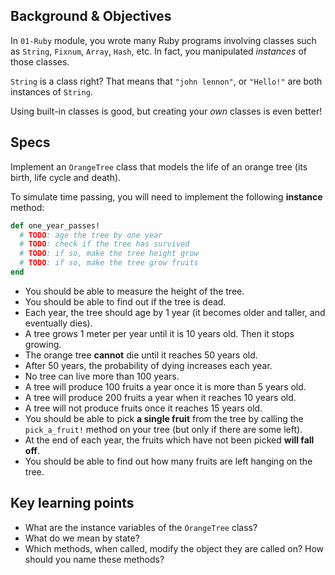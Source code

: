 ## Background & Objectives

In `01-Ruby` module, you wrote many Ruby programs involving classes such as `String`, `Fixnum`, `Array`, `Hash`, etc. In fact, you manipulated *instances* of those classes.

`String` is a class right? That means that `"john lennon"`, or `"Hello!"` are both instances of `String`.

Using built-in classes is good, but creating your *own* classes is even better!

## Specs

Implement an `OrangeTree` class that models the life of an orange tree (its birth, life cycle and death).

To simulate time passing, you will need to implement the following **instance** method:

```ruby
def one_year_passes!
  # TODO: age the tree by one year
  # TODO: check if the tree has survived
  # TODO: if so, make the tree height grow
  # TODO: if so, make the tree grow fruits
end
```

- You should be able to measure the height of the tree.
- You should be able to find out if the tree is dead.
- Each year, the tree should age by 1 year (it becomes older and taller, and eventually dies).
- A tree grows 1 meter per year until it is 10 years old. Then it stops growing.
- The orange tree **cannot** die until it reaches 50 years old.
- After 50 years, the probability of dying increases each year.
- No tree can live more than 100 years.
- A tree will produce 100 fruits a year once it is more than 5 years old.
- A tree will produce 200 fruits a year when it reaches 10 years old.
- A tree will not produce fruits once it reaches 15 years old.
- You should be able to pick **a single fruit** from the tree by calling the `pick_a_fruit!` method on your tree (but only if there are some left).
- At the end of each year, the fruits which have not been picked **will fall off**.
- You should be able to find out how many fruits are left hanging on the tree.

## Key learning points

- What are the instance variables of the `OrangeTree` class?
- What do we mean by state?
- Which methods, when called, modify the object they are called on? How should you name these methods?
